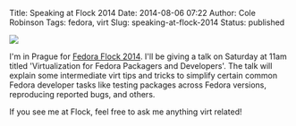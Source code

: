 Title: Speaking at Flock 2014
Date: 2014-08-06 07:22
Author: Cole Robinson
Tags: fedora, virt
Slug: speaking-at-flock-2014
Status: published

[![](http://2.bp.blogspot.com/-NPN595IPgtM/U-INh3XBquI/AAAAAAAAAFM/mBaF1lvSjxA/s1600/flock-2014-speaker.png)](http://2.bp.blogspot.com/-NPN595IPgtM/U-INh3XBquI/AAAAAAAAAFM/mBaF1lvSjxA/s1600/flock-2014-speaker.png)


I'm in Prague for [Fedora Flock 2014](http://flocktofedora.org/). I'll be giving a talk on Saturday at 11am titled 'Virtualization for Fedora Packagers and Developers'. The talk will explain some intermediate virt tips and tricks to simplify certain common Fedora developer tasks like testing packages across Fedora versions, reproducing reported bugs, and others.

If you see me at Flock, feel free to ask me anything virt related!
